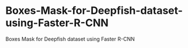 # Boxes-Mask-for-Deepfish-dataset-using-Faster-R-CNN
Boxes Mask for Deepfish dataset using Faster R-CNN
